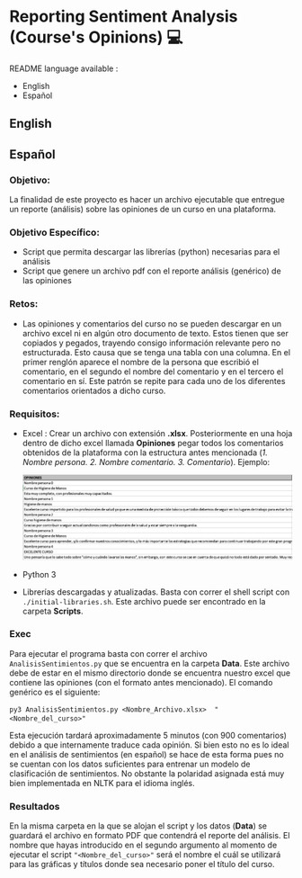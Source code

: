 # Reporting Sentiment Analysis (Course's Opinions) 💻

README language available : 

* English
* Español


**English**
-------------------------



**Español**
-------------------------
### Objetivo:

La finalidad de este proyecto es hacer un archivo ejecutable que entregue un reporte (análisis) sobre las opiniones de un curso en una plataforma.


### Objetivo Específico:

* Script que permita descargar las librerías (python) necesarias para el análisis
* Script que genere un archivo pdf con el reporte análisis (genérico) de las opiniones

### Retos:

* Las opiniones y comentarios del curso no se pueden descargar en un archivo excel ni en algún otro documento de texto. Estos tienen que ser copiados y pegados, trayendo consigo información relevante pero no estructurada. Esto causa que se tenga una tabla con una columna. En el primer renglón aparece el nombre de la persona que escribió el comentario, en el segundo el nombre del comentario y en el tercero el comentario en sí. Este patrón se repite para cada uno de los diferentes comentarios orientados a dicho curso.

### Requisitos:

* Excel : Crear un archivo con extensión **.xlsx**. Posteriormente en una hoja dentro de dicho excel llamada **Opiniones** pegar todos los comentarios obtenidos de la plataforma con la estructura antes mencionada (*1. Nombre persona. 2. Nombre comentario. 3. Comentario*). Ejemplo:

	![Ejemplo de imagen](Images/Ejemplo2.png)

* Python 3

* Librerías descargadas y atualizadas. Basta con correr el shell script con `./initial-libraries.sh`. Este archivo puede ser encontrado en la carpeta **Scripts**.

### Exec

Para ejecutar el programa basta con correr el archivo `AnalisisSentimientos.py` que se encuentra en la carpeta **Data**. Este archivo debe de estar en el mismo directorio donde se encuentra nuestro excel que contiene las opiniones (con el formato antes mencionado). El comando genérico es el siguiente:

```
py3 AnalisisSentimientos.py <Nombre_Archivo.xlsx>  "<Nombre_del_curso>"
```

Esta ejecución tardará aproximadamente 5 minutos (con 900 comentarios) debido a que internamente traduce cada opinión. Si bien esto no es lo ideal en el análisis de sentimientos (en español) se hace de esta forma pues no se cuentan con los datos suficientes para entrenar un modelo de clasificación de sentimientos. No obstante la polaridad asignada está muy bien implementada en NLTK para el idioma inglés.

### Resultados

En la misma carpeta en la que se alojan el script y los datos (**Data**) se guardará el archivo en formato PDF que contendrá el reporte del análisis. El nombre que hayas introducido en el segundo argumento al momento de ejecutar el script `"<Nombre_del_curso>"` será el nombre el cuál se utilizará para las gráficas y títulos donde sea necesario poner el título del curso.
